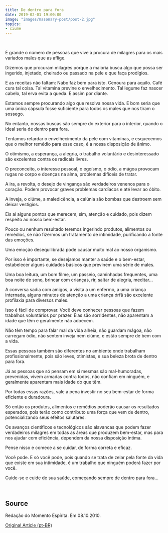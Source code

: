 ```yaml
---
title: De dentro para fora
date: 2019-02-01 19:00:00
image: "images/masonary-post/post-2.jpg"
topics: 
- ciume
---
```


 

É grande o número de pessoas que vive à procura de milagres para os mais
variados males que as aflige.

Dizemos que procuram milagres porque a maioria busca algo que possa ser
ingerido, injetado, cheirado ou passado na pele e que faça prodígios.

E as receitas não faltam: Nabo faz bem para isto. Cenoura para aquilo. Café
cura tal coisa. Tal vitamina previne o envelhecimento. Tal legume faz nascer
cabelo, tal erva evita a queda. E assim por diante.

Estamos sempre procurando algo que resolva nossa vida. E bom seria que uma
única cápsula fosse suficiente para todos os males que nos tiram o sossego.

No entanto, nossas buscas são sempre do exterior para o interior, quando o
ideal seria de dentro para fora.

Tentamos retardar o envelhecimento da pele com vitaminas, e esquecemos que o
melhor remédio para esse caso, é a nossa disposição de ânimo.

O otimismo, a esperança, a alegria, o trabalho voluntário e desinteressado são
excelentes contra os radicais livres.

O preconceito, o interesse pessoal, o egoísmo, o ódio, a mágoa provocam rugas
no corpo e doenças na alma, problemas difíceis de tratar.

A ira, a revolta, o desejo de vingança são verdadeiros venenos para o coração.
Podem provocar graves problemas cardíacos e até levar ao óbito.

A inveja, o ciúme, a maledicência, a calúnia são bombas que destroem sem deixar
vestígios.

Eis aí alguns pontos que merecem, sim, atenção e cuidado, pois dizem respeito
ao nosso bem-estar.

Pouco ou nenhum resultado teremos ingerindo produtos, alimentos ou remédios, se
não fizermos um tratamento de intimidade, purificando a fonte das emoções.

Uma emoção desequilibrada pode causar muito mal ao nosso organismo.

Por isso é importante, se desejamos manter a saúde e o bem-estar, estabelecer
alguns cuidados básicos que previnem uma série de males.

Uma boa leitura, um bom filme, um passeio, caminhadas frequentes, uma boa noite
de sono, brincar com crianças, rir, saltar de alegria, meditar...

A conversa sadia com amigos, a visita a um enfermo, a uma criança internada,
alguns minutos de atenção a uma criança órfã são excelente profilaxia para
diversos males.

Isso é fácil de comprovar. Você deve conhecer pessoas que fazem trabalhos
voluntários por prazer. Elas são sorridentes, não aparentam a idade que têm e
geralmente não adoecem.

Não têm tempo para falar mal da vida alheia, não guardam mágoa, não carregam
ódio, não sentem inveja nem ciúme, e estão sempre de bem com a vida.

Essas pessoas também são diferentes no ambiente onde trabalham
profissionalmente, pois são leves, otimistas, e sua beleza brota de dentro para
fora.

Já as pessoas que só pensam em si mesmas são mal-humoradas, prevenidas, vivem
armadas contra todos, não confiam em ninguém, e geralmente aparentam mais idade
do que têm.

Por todas essas razões, vale a pena investir no seu bem-estar de forma
eficiente e duradoura.

Só então os produtos, alimentos e remédios poderão causar os resultados
esperados, pois terão como contributo uma força que vem de dentro,
potencializando seus efeitos salutares.

Os avanços científicos e tecnológicos são alavancas que podem fazer verdadeiros
milagres em todas as áreas que produzem bem-estar, mas para nos ajudar com
eficiência, dependem da nossa disposição íntima.

Pense nisso e comece a se cuidar, de forma correta e eficaz.

Você pode. E só você pode, pois quando se trata de zelar pela fonte da vida que
existe em sua intimidade, é um trabalho que ninguém poderá fazer por você.

Cuide-se e cuide de sua saúde, começando sempre de dentro para fora...

 

## Source
Redação do Momento Espírita.
Em 08.10.2010.



[Original Article (pt-BR)](http://momento.com.br/pt/ler_texto.php?id=1347)

